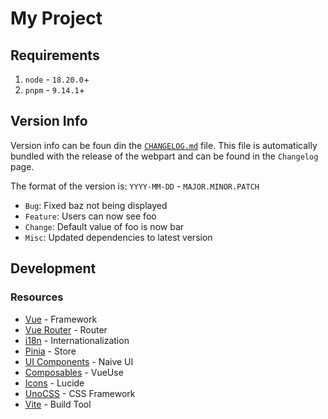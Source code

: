 # My Project

## Requirements

1. `node` - `18.20.0`+
2. `pnpm` - `9.14.1`+

## Version Info

Version info can be foun din the [`CHANGELOG.md`](./CHANGELOG.md) file.
This file is automatically bundled with the release of the webpart and can be found in the `Changelog` page.

The format of the version is:
`YYYY-MM-DD` - `MAJOR.MINOR.PATCH`

- `Bug`: Fixed baz not being displayed
- `Feature`: Users can now see foo
- `Change`: Default value of foo is now bar
- `Misc`: Updated dependencies to latest version

## Development

### Resources

- [Vue](https://vuejs.org/guide/introduction.html) - Framework
- [Vue Router](https://router.vuejs.org/) - Router
- [i18n](https://vue-i18n.intlify.dev/) - Internationalization
- [Pinia](https://pinia.vuejs.org/) - Store
- [UI Components](https://www.naiveui.com/) - Naive UI
- [Composables](https://vueuse.org/) - VueUse
- [Icons](https://icon-sets.iconify.design/lucide/?category=UI+24px) - Lucide
- [UnoCSS](https://unocss.dev/interactive/) - CSS Framework
- [Vite](https://vitejs.dev/) - Build Tool
